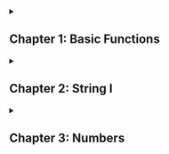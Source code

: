 <details>
  <summary><h2> Chapter 1: Basic Functions</h2></summary>

```javascript
function sum (x, y)
{
  return x + y;
}
```

### Multiplication

```javascript
function multi (x, y)
{
  return x * y;
}
```

### Division

```javascript
function div (x, y)
{
  return x / y;
}
```

### Subtraction 

```javascript
function sub(x, y)
{
  return x + y;
}
```

### Exponentiation

```javascript
function exp (x, y)
{
  return x ** y;
}
```

### Remainder (Resto da divisão)

```javascript
function sum (x, y)
{
  return x % y;
}
```
</details>

<details>
  <summary><h2>Chapter 2: String I</h2></summary>

### Length

<p style="text-align: justify">A propriedade length é usada para retornar o comprimento de uma string</p>

```javascript
function getCharCount(variável)
{
    return variável.length;
}
```

### toUpperCase

<p style ="text-align: justify">Transforma a string em caixa alta</p>

```javascript
function shoutMyName(name)
{
    return name.toUpperCase;
}
```

### toLowerCase

<p style ="text-align: justify">Transforma a string em caixa baixa</p>

```javascript
function lowerName(name)
{
    return name.toLowerCase(name);
}
```

### Character acess

<p style ="text-align: justify"> Você pode acessar um caractere específico em uma string ao utilizar a sintaxe dos colchetes</p>

```javascript
function getFirstCharacter(name)
{
    return name[0];
}
```

<p></p>

```javascript
function getLastCharacter(name)
{
    return name[name.length-1];
}
```

### Substring

<p style="text-align">Uma substring é uma parte ou uma porção de uma string. Por exemplo, "rain" é uma substring da string "brain. Você pode recupear "rain" ao tomar os últimos quatro caracteres.</p>

**Exemplo:**

```javascript
function getDescription(text)
{
    console.log(text);
    return text.substring(0, 10); // Dois parâmetros: um de ínico e outro de fim
}
```

```javascript
function skipFirstCharacter(text)
{
    return text.substring(1); // quando um, assume o fim como sendo o comprimento máximo da string
}
```

### Concatenation

<p style ="text-align: justify">Em JavaScript, o operador + irá se comportar de maneira diferente baseado nos tipos de valores que você usa com ele. Você já viu que <code>1 + 3 </code> irá retornar 4. Contudo, você poderia usar o operador + para concatenar duas strings. que significa unificar elas em uma única string.</p>

**Exemplo:**

```javascript
function concatInitials(firstNameInitial, lastNameInitial)
{
    return firstNameInitial + lastNameInitial;
}
```

### Interpolation

<p style ="text-align: justify">Strings Template suportam interpolação. Isso significa que você poderia escrever uma variável em sua string, e recuperar o seu valor. A sintaxe é direta ao ponto, você envolve a variável com <code>${variável}</code> </p>

**Exemplo:**

```javascript
function sayHello(name)
{
    return `Hello ${name}`;
}
```

### Interpolation advanced

**Exemplo:**

```javascript
function getFullName(firstName, lastName)
{
    return `${firstName} ${lastName}`;
}
```

### Multiline string

**Exemplo:**

```javascript
return `I am Learning JavaScript
and I found it to be
quite fun!`
```

### Capitalize

```javascript
function captalized(word)
{
  return word[0].toUpperCase() + word.substring(1).toLowerCase();
}
```

### at is similar to [] index, but can do negative index

```javascript
function index(word)
{
  return word.at(1);
}

```
</details>

<details>
  <summary><h2>Chapter 3: Numbers</h2></summary>

  ### Numeric separator (<code>_</code>)

  <p style ="text-align: justify">Você pode representar números grandes mais claramente com o separador numério (_)</p>

```javascript
let nb = 1_000; // equivalent to 1000

let nb = 1_000_000; // 1000000 (1 million)
```

<br>

### Converting from number to string

<p style ="text-align: justify">Embora seja raramente utilizado, você pode converter um número para string ao chamar o método <code>to.string()</code></p>

```javascript
let answer = 42;
answer.toString(); //"42"
```

<br>

### NaN

<p>Você pode algumas vezes encontar <code>NaN</code> que significa <b>Not a Number</b>. Por exemplo, você tenta multiplicar um número por uma string. NaN é com frequência um sinal que algo está errado com seu código, na maioria das vezes vocês esqueceu de converter uma string para um número.</p>

<br>

### Converting string to number

<p style ="text-align: justify">Em alguns cenários, você iria preferir converter de uma string para um número, Por conta disso, você teria que usar o método <code>Numer.parseInt()</code>.</p>

```javascript
let str = "42";
Number.parseInt(str, 10); //42
```

<p style ="text-align: justify">O nome da função é chamada <code>Numer.parseInt()</code>. Sim, incluindo the <code>Number</code>. É assim porque há um objeto global chamado <code>Number</code> que contém o método chamado <code>parseInt()</code>. Esse método espera dois parâmetros: o primeiro parâmetro é a string que você gostaria de converter em um número. O segundo argumeneto é a raiz que será usada na conversão.</p>

<p style ="text-align: justify">A raiz é a base do sistema numérico que você gostaria de usar. No seu caso, utilize o número pois representa a maneira que nós contamos números diariamente utilizando o sistema decimal. Sempre utilze a raiz em 10 para garantir a compatibilidade com o sistema decimal. Caso seja o sistema binário, utilize 2</p>

<br>

### Use cases for converting to a number

<p style ="text-align: justify">Há muitas razões que você gostaria de converter uma string para um número, porém, a mais comum é quando o número e digitado pelo usuáiro em uma caixa de texto or o número está sendo lido de um DOM. Como você verá, os valores serão sempre uma string mesmo se o usuário digitar um número.</p>

</details>

